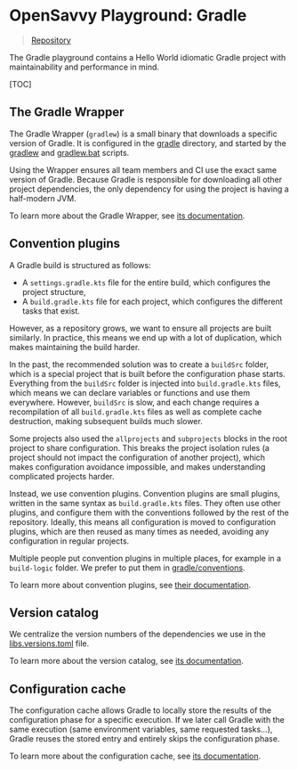 # OpenSavvy Playground: Gradle

> [Repository](https://gitlab.com/opensavvy/playgrounds/gradle)

The Gradle playground contains a Hello World idiomatic Gradle project with maintainability and performance in mind.

[TOC]

## The Gradle Wrapper

The Gradle Wrapper (`gradlew`) is a small binary that downloads a specific version of Gradle.
It is configured in the [gradle](../../gradle/wrapper) directory, and started by the [gradlew](../../gradlew) and [gradlew.bat](../../gradlew.bat) scripts.

Using the Wrapper ensures all team members and CI use the exact same version of Gradle.
Because Gradle is responsible for downloading all other project dependencies, the only dependency for using the project is having a half-modern JVM.

To learn more about the Gradle Wrapper, see [its documentation](https://docs.gradle.org/current/userguide/gradle_wrapper.html).

## Convention plugins

A Gradle build is structured as follows:
- A `settings.gradle.kts` file for the entire build, which configures the project structure,
- A `build.gradle.kts` file for each project, which configures the different tasks that exist.

However, as a repository grows, we want to ensure all projects are built similarly. In practice, this means we end up with a lot of duplication, which makes maintaining the build harder.

In the past, the recommended solution was to create a `buildSrc` folder, which is a special project that is built before the configuration phase starts. Everything from the `buildSrc` folder is injected into `build.gradle.kts` files, which means we can declare variables or functions and use them everywhere. However, `buildSrc` is slow, and each change requires a recompilation of all `build.gradle.kts` files as well as complete cache destruction, making subsequent builds much slower.

Some projects also used the `allprojects` and `subprojects` blocks in the root project to share configuration. This breaks the project isolation rules (a project should not impact the configuration of another project), which makes configuration avoidance impossible, and makes understanding complicated projects harder.

Instead, we use convention plugins. Convention plugins are small plugins, written in the same syntax as `build.gradle.kts` files. They often use other plugins, and configure them with the conventions followed by the rest of the repository. Ideally, this means all configuration is moved to configuration plugins, which are then reused as many times as needed, avoiding any configuration in regular projects.

Multiple people put convention plugins in multiple places, for example in a `build-logic` folder. We prefer to put them in [gradle/conventions](../../gradle/conventions).

To learn more about convention plugins, see [their documentation](https://docs.gradle.org/current/userguide/custom_plugins.html#sec:precompiled_plugins).

## Version catalog

We centralize the version numbers of the dependencies we use in the [libs.versions.toml](../../gradle/libs.versions.toml) file.

To learn more about the version catalog, see [its documentation](https://docs.gradle.org/current/userguide/platforms.html).

## Configuration cache

The configuration cache allows Gradle to locally store the results of the configuration phase for a specific execution.
If we later call Gradle with the same execution (same environment variables, same requested tasks…), Gradle reuses the stored entry and entirely skips the configuration phase.

To learn more about the configuration cache, see [its documentation](https://docs.gradle.org/current/userguide/configuration_cache.html).
